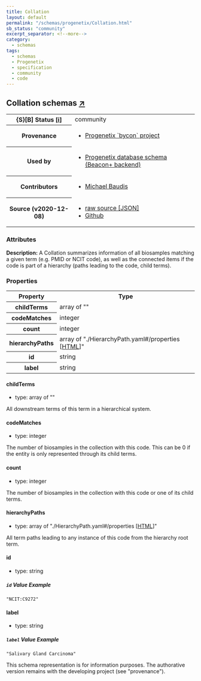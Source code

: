 ```yaml
---
title: Collation
layout: default
permalink: "/schemas/progenetix/Collation.html"
sb_status: "community"
excerpt_separator: <!--more-->
category:
  - schemas
tags:
  - schemas
  - Progenetix
  - specification
  - community
  - code
---
```


<div id="schema-header-title">
  <h2>Collation <span id="schema-header-title-project">schemas <a href="https://github.com/progenetix/schemas" target="_BLANK">&nearr;</a></span> </h2>
</div>

<table id="schema-header-table">
  <tr>
    <th>{S}[B] Status <a href="https://schemablocks.org/about/sb-status-levels.html">[i]</a></th>
    <td><div id="schema-header-status">community</div></td>
  </tr>

  <tr>
    <th>Provenance</th>
    <td>
      <ul>
<li><a href="https://github.com/progenetix/bycon/">Progenetix `bycon` project</a></li>
      </ul>
    </td>
  </tr>
  <tr>
    <th>Used by</th>
    <td>
      <ul>
<li><a href="https://github.com/progenetix/schemas/">Progenetix database schema (Beacon+ backend)</a></li>
      </ul>
    </td>
  </tr>

<!--more-->

  <tr>
    <th>Contributors</th>
    <td>
      <ul>
<li><a href="https://orcid.org/0000-0002-9903-4248">Michael Baudis</a></li>
      </ul>
    </td>
  </tr>
  <tr>
    <th>Source (v2020-12-08)</th>
    <td>
      <ul>
        <li><a href="current/Collation.json" target="_BLANK">raw source [JSON]</a></li>
        <li><a href="https://github.com/progenetix/schemas/blob/master/schemas/Collation.yaml" target="_BLANK">Github</a></li>
      </ul>
    </td>
  </tr>
</table>

<div id="schema-attributes-title">
  <h3>Attributes</h3>
</div>

  
__Description:__ A Collation summarizes information of all biosamples matching a given term (e.g. PMID or NCIT code), as well as the connected items if the code is part of a hierarchy (paths leading to the code, child terms).

### Properties

<table id="schema-properties-table">
  <tr>
    <th>Property</th>
    <th>Type</th>
  </tr>
  <tr>
    <th>childTerms</th>
    <td>array of ""</td>
  </tr>
  <tr>
    <th>codeMatches</th>
    <td>integer</td>
  </tr>
  <tr>
    <th>count</th>
    <td>integer</td>
  </tr>
  <tr>
    <th>hierarchyPaths</th>
    <td>array of "./HierarchyPath.yaml#/properties [<a href="./HierarchyPath.html">HTML</a>]"</td>
  </tr>
  <tr>
    <th>id</th>
    <td>string</td>
  </tr>
  <tr>
    <th>label</th>
    <td>string</td>
  </tr>

</table>


#### childTerms

* type: array of ""

All downstream terms of this term in a hierarchical system.



#### codeMatches

* type: integer

The number of biosamples in the collection with this code. This can be 0 if the entity is only represented through its child terms.



#### count

* type: integer

The number of biosamples in the collection with this code or one of its child terms.



#### hierarchyPaths

* type: array of "./HierarchyPath.yaml#/properties [<a href="./HierarchyPath.html">HTML</a>]"

All term paths leading to any instance of this code from the hierarchy root term.



#### id

* type: string



##### `id` Value Example  

```
"NCIT:C9272"
```

#### label

* type: string



##### `label` Value Example  

```
"Salivary Gland Carcinoma"
```
<div id="schema-footer">
This schema representation is for information purposes. The authorative 
version remains with the developing project (see "provenance").
</div>


